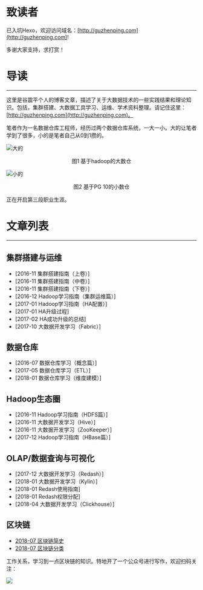 # 致读者

已入坑Hexo，欢迎访问域名：[http://guzhenping.com](http://guzhenping.com)!

多谢大家支持，求打赏！

# 导读
--------
这里是谷震平个人的博客文章，描述了关于大数据技术的一些实践结果和理论知识。包括，集群搭建、大数据工具学习、运维、学术资料整理。请记住这里：[http://guzhenping.com](http://guzhenping.com)。

笔者作为一名数据仓库工程师，经历过两个数据仓库系统，一大一小。大的让笔者学到了很多，小的是笔者自己从0到1攒的。

![大的](http://guzhenping.com/2018/12/21/README/static/2017_DW_in_baixing.jpeg)

<p align="center">
图1 基于hadoop的大数仓
</p>

![小的](http://guzhenping.com/2018/12/21/README/static/WechatIMG53.jpeg)

<p align="center">图2 基于PG 10的小数仓</p>

正在开启第三段职业生涯。

# 文章列表
--------

## 集群搭建与运维
- [2016-11 集群搭建指南（上卷）]
- [2016-11 集群搭建指南（中卷）]
- [2016-11 集群搭建指南（下卷）]
- [2016-12 Hadoop学习指南（集群运维篇）]
- [2017-01 Hadoop学习指南（HA配置）]
- [2017-01 HA升级过程]
- [2017-02 HA成功升级的总结]
- [2017-10 大数据开发学习（Fabric）]

## 数据仓库
- [2016-07 数据仓库学习（概念篇）]
- [2017-05 数据仓库学习（ETL）]
- [2018-01 数据仓库学习（维度建模）]

## Hadoop生态圈

- [2016-11 Hadoop学习指南（HDFS篇）]
- [2016-11 大数据开发学习（Hive）]
- [2016-11 大数据开发学习（ZooKeeper）]
- [2017-12 Hadoop学习指南（HBase篇）]

## OLAP/数据查询与可视化
- [2017-12 大数据开发学习（Redash）]
- [2018-01 大数据开发学习（Kylin）]
- [2018-01 Redash使用指南]
- [2018-01 Redash权限分配]
- [2018-04 大数据开发学习（Clickhouse）]


## 区块链

- [2018-07 区块链简史](https://mp.weixin.qq.com/s/aw-8AmgasB20IwJHpCzxeA)
- [2018-07 区块链分类](https://mp.weixin.qq.com/s/LNUPRo0fo5Qw02pP4bV2UQ)

工作关系，学习到一点区块链的知识。特地开了一个公众号进行写作，欢迎扫码关注：

![](http://guzhenping.com/2018/12/21/README/static/%E8%AE%A4%E7%9F%A5%E5%8C%BA%E5%9D%97%E9%93%BE.jpg)

